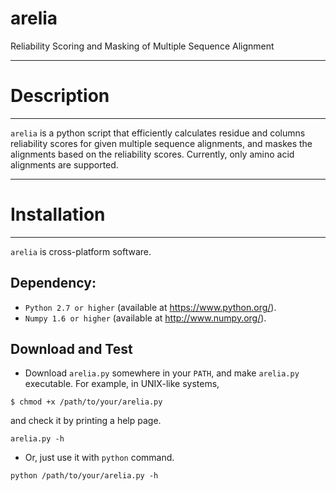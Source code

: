 # arelia
Reliability Scoring and Masking of Multiple Sequence Alignment

-------------
# Description
-------------
`arelia` is a python script that efficiently calculates residue and columns reliability scores for given multiple sequence alignments, and maskes the alignments based on the reliability scores. Currently, only amino acid alignments are supported.

--------------
# Installation
--------------

`arelia` is cross-platform software.

## Dependency:

* `Python 2.7 or higher` (available at https://www.python.org/).
* `Numpy 1.6 or higher` (available at http://www.numpy.org/).


## Download and Test
* Download `arelia.py` somewhere in your `PATH`, and make `arelia.py` executable. For example, in UNIX-like systems,
```
$ chmod +x /path/to/your/arelia.py
```
and check it by printing a help page.
```
arelia.py -h
```
* Or, just use it with `python` command.
```
python /path/to/your/arelia.py -h
```



